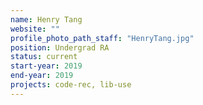 ```yaml
---
name: Henry Tang
website: ""
profile_photo_path_staff: "HenryTang.jpg"
position: Undergrad RA
status: current
start-year: 2019
end-year: 2019
projects: code-rec, lib-use
---
```

